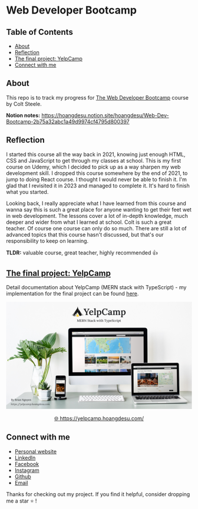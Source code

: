 # Web Developer Bootcamp

## Table of Contents

-   [About](#about)
-   [Reflection](#reflection)
-   [The final project: YelpCamp](#the-final-project-yelpcamp)
-   [Connect with me](#connect-with-me)

## About

This repo is to track my progress for [The Web Developer Bootcamp](https://www.udemy.com/course/the-web-developer-bootcamp/) course by Colt Steele.

**Notion notes:** https://hoangdesu.notion.site/hoangdesu/Web-Dev-Bootcamp-2b75a32abc1a49d9974cf4795d800397

## Reflection

I started this course all the way back in 2021, knowing just enough HTML, CSS and JavaScript to get through my classes at school. This is my first
course on Udemy, which I decided to pick up as a way sharpen my web development skill. I dropped this course somewhere by the end of 2021, to jump to
doing React course. I thought I would never be able to finish it. I'm glad that I revisited it in 2023 and managed to complete it. It's hard to finish
what you started.

Looking back, I really appreciate what I have learned from this course and wanna say this is such a great place for anyone wanting to get their feet
wet in web development. The lessons cover a lot of in-depth knowledge, much deeper and wider from what I learned at school. Colt is such a great
teacher. Of course one course can only do so much. There are still a lot of advanced topics that this course hasn't discussed, but that's our
responsibility to keep on learning.

**TLDR:** valuable course, great teacher, highly recommended 👍

## [The final project: YelpCamp](https://github.com/hoangdesu/web-developer-bootcamp/blob/master/YelpCamp/README.md)

Detail documentation about YelpCamp (MERN stack with TypeScript) - my implementation for the final project can be found
[here](https://github.com/hoangdesu/web-developer-bootcamp/blob/master/YelpCamp/README.md).

![YelpCamp homepage](./YelpCamp/imgs/cover.jpg)

<p style="text-align: center;">
    <a href="https://yelpcamp.hoangdesu.com/">🌐 https://yelpcamp.hoangdesu.com/</a> 
</p>

## Connect with me

-   [Personal website](https://hoangdesu.com/)
-   [LinkedIn](https://www.linkedin.com/in/hoangdesu/)
-   [Facebook](https://www.facebook.com/Hoangdayo/)
-   [Instagram](https://www.instagram.com/hoang.desu/)
-   [Github](https://github.com/hoangdesu)
-   [Email](mailto:hoangdesu@gmail.com)

Thanks for checking out my project. If you find it helpful, consider dropping me a star ⭐️ !
